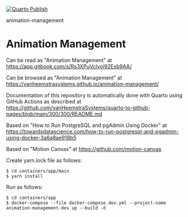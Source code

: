 [![Quarto Publish](https://github.com/vanHeemstraSystems/animation-management/actions/workflows/publish.yml/badge.svg)](https://github.com/vanHeemstraSystems/animation-management/actions/workflows/publish.yml)

animation-management
# Animation Management

Can be read as "Animation Management" at https://app.gitbook.com/s/Rs3XPuVclvoj92Exb9AA/

Can be browsed as "Animation Management" at https://vanheemstrasystems.github.io/animation-management/

Documentation of this repository is automatically done with Quarto using GitHub Actions as described at https://github.com/vanHeemstraSystems/quarto-to-github-pages/blob/main/300/300/README.md

Based on "How to Run PostgreSQL and pgAdmin Using Docker" at https://towardsdatascience.com/how-to-run-postgresql-and-pgadmin-using-docker-3a6a8ae918b5

Based on "Motion Canvas" at https://github.com/motion-canvas

Create yarn.lock file as follows:

```
$ cd containers/app/main
$ yarn install
```

Run as follows:

```
$ cd containers/app
$ docker-compose --file docker-compose.dev.yml --project-name animation-management-dev up --build -d
```
